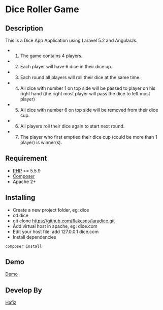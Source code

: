 # Dice Roller Game

## Description
This is a Dice App Application using Laravel 5.2 and AngularJs.

* 1. The game contains 4 players.
* 2. Each player will have 6 dice in their dice up.
* 3. Each round all players will roll their dice at the same time.
* 4. All dice with number 1 on top side will be passed to player on his right hand (the right most player
will pass the dice to left most player)
* 5. All dice with number 6 on top side will be removed from their dice cup.
* 6. All players roll their dice again to start next round.
* 7. The player who first emptied their dice cup (could be more than 1 player) is winner(s).

## Requirement
* [PHP](http://php.net/supported-versions.php) >= 5.5.9
* [Composer](https://getcomposer.org/)
* Apache 2+

## Installing
- Create a new project folder, eg: dice
- cd dice
- git clone https://github.com/flakesns/laradice.git
- Add virtual host in apache, eg: dice.com
- Edit your host file: add 127.0.0.1 dice.com
- Install dependencies
```
composer install
```


## Demo
[Demo](https://laradice.herokuapp.com/public/)

## Develop By
[Hafiz](http://hafiznor.herokuapp.com)




